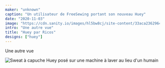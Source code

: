 ```yaml
---
maker: "unknown"
caption: "Un utilisateur de FreeSewing portant son nouveau Huey"
date: "2020-11-03"
image: "https://cdn.sanity.io/images/hl5bw8cj/site-content/33aca2362964edd5ea4ea2363fefbdc3ce255a68-2000x1857.jpg"
intro: "Une autre vue"
title: "Huey par Ricos"
designs: ["huey"]
---
```


Une autre vue

![Sweat à capuche Huey posé sur une machine à laver au lieu d'un humain](https://posts.freesewing.org/uploads/ricos_huey_ricos2_d8c625b557.jpg "Sweat à capuche Huey posé sur une machine à laver au lieu d'un humain")
